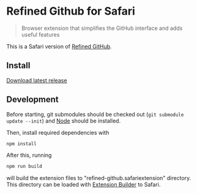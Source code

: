 # Refined Github for Safari

> Browser extension that simplifies the GitHub interface and adds useful features

This is a Safari version of [Refined GitHub](https://github.com/sindresorhus/refined-github).

## Install

[Download latest release](https://github.com/mathieudutour/refined-github-safari/releases)

## Development

Before starting, git submodules should be checked out (`git submodule update --init`) and [Node](https://nodejs.org/en/) should be installed.

Then, install required dependencies with

```bash
npm install
```

After this, running

```bash
npm run build
```

will build the extension files to "refined-github.safariextension" directory. This directory can be loaded with [Extension Builder](https://developer.apple.com/library/content/documentation/Tools/Conceptual/SafariExtensionGuide/UsingExtensionBuilder/UsingExtensionBuilder.html) to Safari.
